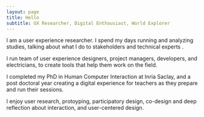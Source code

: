 ```yaml
---
layout: page
title: Hello 
subtitle: UX Researcher, Digital Enthousiast, World Explorer 
---
```




I am a user experience researcher. I spend my days running and analyzing studies, talking about what I do to stakeholders and technical experts . 

I run team of user experience designers, project managers, developers, and electricians, to create tools that help them work on the field. 

I  completed my PhD in Human Computer Interaction at Inria Saclay, and a post doctoral year creating a digital experience for teachers as they prepare and run their sessions. 

I enjoy user research, protoyping, participatory design, co-design and deep reflection about interaction, and user-centered design. 

